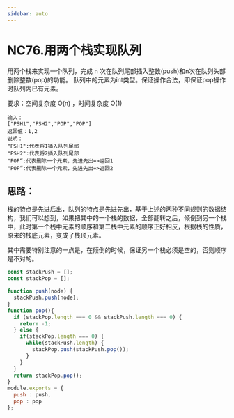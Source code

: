 ```yaml
---
sidebar: auto
---
```


# NC76.用两个栈实现队列

用两个栈来实现一个队列，完成 n 次在队列尾部插入整数(push)和n次在队列头部删除整数(pop)的功能。 队列中的元素为int类型。保证操作合法，即保证pop操作时队列内已有元素。

要求：空间复杂度 O(n) ，时间复杂度 O(1)

```
输入：
["PSH1","PSH2","POP","POP"]
返回值：1,2
说明：
"PSH1":代表将1插入队列尾部
"PSH2":代表将2插入队列尾部
"POP“:代表删除一个元素，先进先出=>返回1
"POP“:代表删除一个元素，先进先出=>返回2  
```

## 思路：
栈的特点是先进后出，队列的特点是先进先出，基于上述的两种不同规则的数据结构，我们可以想到，如果把其中的一个栈的数据，全部翻转之后，倾倒到另一个栈中，此时第一个栈中元素的顺序和第二栈中元素的顺序正好相反，根据栈的性质，原来的栈底元素，变成了栈顶元素。

其中需要特别注意的一点是，在倾倒的时候，保证另一个栈必须是空的，否则顺序是不对的。

```js
const stackPush = [];
const stackPop = [];

function push(node) {
  stackPush.push(node);
}
function pop(){
  if (stackPop.length === 0 && stackPush.length === 0) {
    return -1;
  } else {
    if(stackPop.length === 0) {
      while(stackPush.length) {
        stackPop.push(stackPush.pop());
      }
    }
  }
  return stackPop.pop();
}
module.exports = {
  push : push,
  pop : pop
};
```